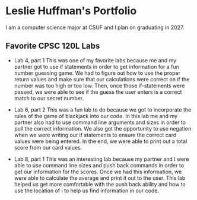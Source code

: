
# Leslie Huffman's Portfolio

I am a computer science major at CSUF and I plan on graduating in 2027.

## Favorite CPSC 120L Labs

* Lab 4, part 1 
This was one of my favorite labs because me and my partner got to use if statements in order to get information for a fun number guessing game. We had to figure out how to use the proper return values and make sure that our calculations were correct on if the number was too high or too low. Then, once those if-statements were passed, we were able to see if the guess the user enters is a correct match to our secret number. 

* Lab 6, part 2 
This was a fun lab to do because we got to incorporate the rules of the game of blackjack into our code. In this lab me and my partner also had to use command line arguments and sizes in order to pull the correct information. We also got the opportunity to use negation when we were writing our if statements to ensure the correct card values were being entered. In the end, we were able to print out a total score from our card values. 

* Lab 8, part 1 
This was an interesting lab because my partner and I were able to use command line sizes and push back commands in order to get our information for the scores. Once we had this information, we were able to calculate the average and print it out to the user. This lab helped us get more comfortable with the push back ability and how to use the location of i to help us find information in our code.  